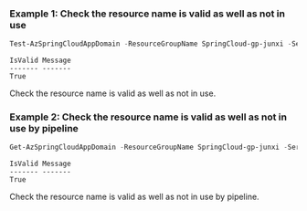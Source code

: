 ### Example 1: Check the resource name is valid as well as not in use
```powershell
Test-AzSpringCloudAppDomain -ResourceGroupName SpringCloud-gp-junxi -ServiceName springcloud-service-01 -Name springcloud-service-01.azuremicroservices.io -AppName tools
```

```output
IsValid Message
------- -------
True
```

Check the resource name is valid as well as not in use.

### Example 2: Check the resource name is valid as well as not in use by pipeline
```powershell
Get-AzSpringCloudAppDomain -ResourceGroupName SpringCloud-gp-junxi -ServiceName springcloud-service-01 -Name springcloud-service-01.azuremicroservices.io -AppName tools | Test-AzSpringCloudAppDomain
```

```output
IsValid Message
------- -------
True
```

Check the resource name is valid as well as not in use by pipeline.

